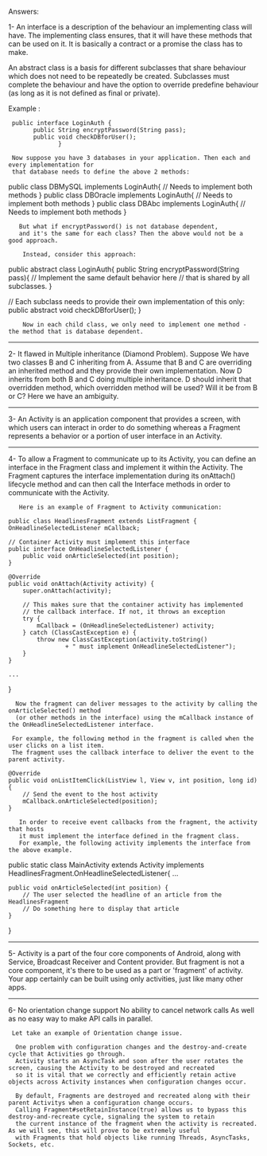 Answers:

1- An interface is a description of the behaviour an implementing class will have.
   The implementing class ensures, that it will have these methods that can be used on it.
   It is basically a contract or a promise the class has to make.

   An abstract class is a basis for different subclasses that share behaviour which does not
   need to be repeatedly be created. Subclasses must complete the behaviour and have the option
   to override predefine behaviour (as long as it is not defined as final or private).

Example :

     public interface LoginAuth {
           public String encryptPassword(String pass);
           public void checkDBforUser();
                  }

     Now suppose you have 3 databases in your application. Then each and every implementation for 
     that database needs to define the above 2 methods:


public class DBMySQL implements LoginAuth{
          // Needs to implement both methods
}
public class DBOracle implements LoginAuth{
          // Needs to implement both methods
}
public class DBAbc implements LoginAuth{
          // Needs to implement both methods
}

       But what if encryptPassword() is not database dependent, 
       and it's the same for each class? Then the above would not be a good approach.

        Instead, consider this approach:

public abstract class LoginAuth{
   public String encryptPassword(String pass){
            // Implement the same default behavior here 
            // that is shared by all subclasses.
   }

   // Each subclass needs to provide their own implementation of this only:
   public abstract void checkDBforUser();
}

        Now in each child class, we only need to implement one method - the method that is database dependent.

------------------------------------------------------------------------------------------------------------------------------------------

2-    It flawed in Multiple inheritance (Diamond Problem). Suppose We have two classes B and C inheriting from A. 
      Assume that B and C are overriding an inherited method and they provide their own implementation. 
      Now D inherits from both B and C doing multiple inheritance. D should inherit that overridden method, 
      which overridden method will be used? Will it be from B or C? Here we have an ambiguity. 

------------------------------------------------------------------------------------------------------------------------------------------

3-    An Activity is an application component that provides a screen, with which users can interact in order
      to do something whereas a Fragment represents a behavior or a portion of user interface in an Activity.

------------------------------------------------------------------------------------------------------------------------------------------

4-    To allow a Fragment to communicate up to its Activity, you can define an interface in the Fragment class and implement
      it within the Activity. The Fragment captures the interface implementation during its onAttach() lifecycle method and
      can then call the Interface methods in order to communicate with the Activity.

       Here is an example of Fragment to Activity communication:

    public class HeadlinesFragment extends ListFragment {
    OnHeadlineSelectedListener mCallback;

    // Container Activity must implement this interface
    public interface OnHeadlineSelectedListener {
        public void onArticleSelected(int position);
    }

    @Override
    public void onAttach(Activity activity) {
        super.onAttach(activity);

        // This makes sure that the container activity has implemented
        // the callback interface. If not, it throws an exception
        try {
            mCallback = (OnHeadlineSelectedListener) activity;
        } catch (ClassCastException e) {
            throw new ClassCastException(activity.toString()
                    + " must implement OnHeadlineSelectedListener");
        }
    }

    ...
}

      Now the fragment can deliver messages to the activity by calling the onArticleSelected() method 
      (or other methods in the interface) using the mCallback instance of the OnHeadlineSelectedListener interface.

     For example, the following method in the fragment is called when the user clicks on a list item. 
     The fragment uses the callback interface to deliver the event to the parent activity.

    @Override
    public void onListItemClick(ListView l, View v, int position, long id) {
        // Send the event to the host activity
        mCallback.onArticleSelected(position);
    }

       In order to receive event callbacks from the fragment, the activity that hosts 
       it must implement the interface defined in the fragment class.
       For example, the following activity implements the interface from the above example.

public static class MainActivity extends Activity
        implements HeadlinesFragment.OnHeadlineSelectedListener{
    ...

    public void onArticleSelected(int position) {
        // The user selected the headline of an article from the HeadlinesFragment
        // Do something here to display that article
    }
}

------------------------------------------------------------------------------------------------------------------------------------------

5-   Activity is a part of the four core components of Android, along with Service, Broadcast Receiver and Content provider.
     But fragment is not a core component, it's there to be used as a part or 'fragment' of activity. Your app certainly can 
     be built using only activities, just like many other apps.

------------------------------------------------------------------------------------------------------------------------------------------

6-   No orientation change support
     No ability to cancel network calls
     As well as no easy way to make API calls in parallel.

     Let take an example of Orientation change issue.

      One problem with configuration changes and the destroy-and-create cycle that Activities go through.
      Activity starts an AsyncTask and soon after the user rotates the screen, causing the Activity to be destroyed and recreated
      so it is vital that we correctly and efficiently retain active objects across Activity instances when configuration changes occur.

      By default, Fragments are destroyed and recreated along with their parent Activitys when a configuration change occurs.
      Calling Fragment#setRetainInstance(true) allows us to bypass this destroy-and-recreate cycle, signaling the system to retain
      the current instance of the fragment when the activity is recreated. As we will see, this will prove to be extremely useful 
      with Fragments that hold objects like running Threads, AsyncTasks, Sockets, etc.
